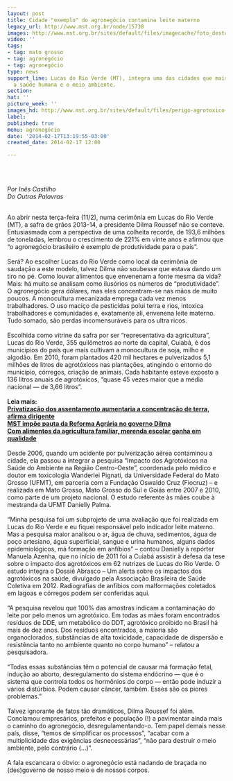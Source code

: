 ```yaml
---
layout: post
title: Cidade "exemplo" do agronegócio contamina leite materno
legacy_url: http://www.mst.org.br/node/15738
images: http://www.mst.org.br/sites/default/files/imagecache/foto_destaque/perigo-agrotoxico.jpg
video: ''
tags:
- tag: mato grosso
- tag: agronegócio
- tag: agronegócio
type: news
support_line: Lucas do Rio Verde (MT), integra uma das cidades que mais contaminam
  a saúde humana e o meio ambiente.
section: 
hat: ''
picture_week: ''
images_hd: http://www.mst.org.br/sites/default/files/perigo-agrotoxico.jpg
label: 
published: true
menu: agronegócio
date: '2014-02-17T13:19:55-03:00'
created_date: 2014-02-17 12:00

---
```

<p>&nbsp;</p><p><em><br>Por Inês Castilho<br>Do Outras Palavras</em><br>&nbsp;</p><p>Ao abrir nesta terça-feira (11/2), numa cerimônia em Lucas do Rio Verde (MT), a safra de grãos 2013-14, a presidente Dilma Roussef não se conteve. Entusiasmada com a perspectiva de uma colheita recorde, de 193,6 milhões de toneladas, lembrou o crescimento de 221% em vinte anos e afirmou que “o agronegócio brasileiro é exemplo de produtividade para o país”.<br>&nbsp;&nbsp;&nbsp; &nbsp;<br>Será? Ao escolher Lucas do Rio Verde como local da cerimônia de saudação a este modelo, talvez Dilma não soubesse que estava dando um tiro no pé. Como louvar alimentos que envenenam a fonte mesma da vida? Mais: há muito se analisam como ilusórios os números de “produtividade”. O agronegócio gera dólares, mas eles concentram-se nas mãos de muito poucos. A monocultura mecanizada emprega cada vez menos trabalhadores. O uso maciço de pesticidas polui terra e rios, intoxica trabalhadores e comunidades e, exatamente ali, envenena leite materno. Tudo somado, são perdas incomensuráveis para os ultra ricos.<br><br>Escolhida como vitrine da safra por ser “representativa da agricultura”, Lucas do Rio Verde, 355 quilômetros ao norte da capital, Cuiabá, é dos municípios do país que mais cultivam a monocultura de soja, milho e algodão. Em 2010, foram plantados 420 mil hectares e pulverizados 5,1 milhões de litros de agrotóxicos nas plantações, atingindo o entorno do município, córregos, criação de animais. Cada habitante esteve exposto a 136 litros anuais de agrotóxicos, “quase 45 vezes maior que a média nacional — de 3,66 litros”.<br><br><strong>Leia mais:<br><a href="http://www.mst.org.br/node/15743">Privatização dos assentamento aumentaria a concentração de terra, afirma dirigente </a><br></strong><a href="http://www.mst.org.br/node/15722"><strong>MST impõe pauta da Reforma Agrária no governo Dilma <br></strong></a><a href="http://www.mst.org.br/node/15742"><strong>Com alimentos da agricultura familiar, merenda escolar ganha em qualidade <br></strong></a><br>Desde 2006, quando um acidente por pulverização aérea contaminou a cidade, ela passou a integrar a pesquisa “Impacto dos Agrotóxicos na Saúde do Ambiente na Região Centro-Oeste”, coordenada pelo médico e doutor em toxicologia Wanderlei Pignati, da Universidade Federal do Mato Grosso (UFMT), em parceria com a Fundação Oswaldo Cruz (Fiocruz) – e realizada em Mato Grosso, Mato Grosso do Sul e Goiás entre 2007 e 2010, como parte de um projeto nacional. O estudo referente às mães coube à mestranda da UFMT Danielly Palma.<br><br>“Minha pesquisa foi um subprojeto de uma avaliação que foi realizada em Lucas do Rio Verde e eu fiquei responsável pelo indicador leite materno. Mas a pesquisa maior analisou o ar, água de chuva, sedimentos, água de poço artesiano, água superficial, sangue e urina humanos, alguns dados epidemiológicos, má formação em anfíbios” – contou Danielly à repórter Manuela Azenha, que no início de 2011 foi a Cuiabá assistir à defesa da tese sobre o impacto dos agrotóxicos em 62 nutrizes de Lucas do Rio Verde. O estudo integra o Dossiê Abrasco – Um alerta sobre os impactos dos agrotóxicos na saúde, divulgado pela Associação Brasileira de Saúde Coletiva em 2012. Radiografias de anfíbios com malformações coletados em lagoas e córregos podem ser conferidas aqui.<br><br>“A pesquisa revelou que 100% das amostras indicam a contaminação do leite por pelo menos um agrotóxico. Em todas as mães foram encontrados resíduos de DDE, um metabólico do DDT, agrotóxico proibido no Brasil há mais de dez anos. Dos resíduos encontrados, a maioria são organoclorados, substâncias de alta toxicidade, capacidade de dispersão e resistência tanto no ambiente quanto no corpo humano” – relatou a pesquisadora.<br><br>“Todas essas substâncias têm o potencial de causar má formação fetal, indução ao aborto, desregulamento do sistema endócrino — que é o sistema que controla todos os hormônios do corpo — então pode induzir a vários distúrbios. Podem causar câncer, também. Esses são os piores problemas.”<br><br>Talvez ignorante de fatos tão dramáticos, Dilma Roussef foi além. Conclamou empresários, prefeitos e população (!) a pavimentar ainda mais o caminho do agronegócio, desregulamentando-o. Tem papel demais nesse país, disse, “temos de simplificar os processos”, “acabar com a multiplicidade das exigências desnecessárias”, “não para destruir o meio ambiente, pelo contrário (…)”.<br><br>A fala escancara o óbvio: o agronegócio está nadando de braçada no (des)governo de nosso meio e de nossos corpos.</p><p>&nbsp;</p>
